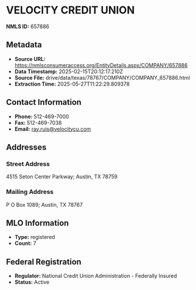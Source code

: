 # VELOCITY CREDIT UNION

**NMLS ID:** 657886

## Metadata
- **Source URL:** https://nmlsconsumeraccess.org/EntityDetails.aspx/COMPANY/657886
- **Data Timestamp:** 2025-02-15T20:12:17.210Z
- **Source File:** drive/data/texas/78767/COMPANY/COMPANY_657886.html
- **Extraction Time:** 2025-05-27T11:22:29.809378

## Contact Information
- **Phone:** 512-469-7000
- **Fax:** 512-469-7038
- **Email:** ray.ruis@velocitycu.com

## Addresses
### Street Address
4515 Seton Center Parkway; Austin, TX 78759

### Mailing Address
P O Box 1089; Austin, TX 78767

## MLO Information
- **Type:** registered
- **Count:** 7

## Federal Registration
- **Regulator:** National Credit Union Administration - Federally Insured
- **Status:** Active
